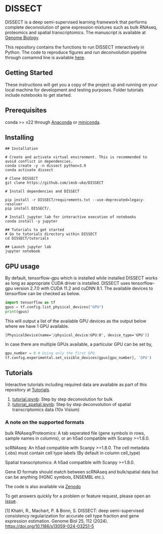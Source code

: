 # DISSECT

DISSECT is a deep semi-supervised learning framework that performs complete deconvolution of gene expression mixtures such as bulk RNAseq, proteomics and spatial transcriptomics. The manuscript is available at [Genome Biology](https://link.springer.com/article/10.1186/s13059-024-03251-5).

This repository contains the functions to run DISSECT interactively in Python. The code to reproduce figures and run deconvolution pipeline through comamnd line is available [here](https://github.com/imsb-uke/deconvolution).  

## Getting Started

These instructions will get you a copy of the project up and running on your local machine for development and testing purposes. Folder tutorials include notebooks to get started.

## Prerequisites

conda >= v22 through [Anaconda](https://docs.anaconda.com/free/anaconda/install/index.html) or [miniconda](https://docs.conda.io/projects/miniconda/en/latest/miniconda-install.html).

## Installing
```shell
## Installation

# Create and activate virtual environment. This is recommended to avoid conflict in dependencies.
conda create -y -n dissect python=3.9
conda activate dissect

# Clone DISSECT
git clone https://github.com/imsb-uke/DISSECT

# Install dependencies and DISSECT

pip install -r DISSECT/requirements.txt --use-deprecated=legacy-resolver
pip install DISSECT/.

# Install jupyter lab for interactive execution of notebooks
conda install -y jupyter

## Tutorials to get started
# Go to tutorials directory within DISSECT
cd DISSECT/tutorials

## Launch jupyter lab
jupyter notebook

```
## GPU usage
By default, tensorflow-gpu which is installed while installed DISSECT works as long as appropriate CUDA driver is installed. DISSECT uses tensorflow-gpu version 2.7.0 with CUDA 11.2 and cuDNN 8.1. The available devices to tensorflow can be checked as below.

```python
import tensorflow as tf
gpus = tf.config.list_physical_devices("GPU")
print(gpus)

```
This will output a list of the available GPU devices as the output below where we have 1 GPU available. 
```
[PhysicalDevice(name='/physical_device:GPU:0', device_type='GPU')] 
```
In case there are multiple GPUs available, a particular GPU can be set by,

```python
gpu_number = 0 # Using only the first GPU
tf.config.experimental.set_visible_devices(gpus[gpu_number], 'GPU')
```

## Tutorials
Interactive tutorials including required data are available as part of this repository at [Tutorials](https://github.com/imsb-uke/DISSECT/tree/main/tutorials).
1. [tutorial.ipynb](https://github.com/imsb-uke/DISSECT/tree/main/tutorials/tutorial.ipynb): Step by step deconvolution for bulk
2. [tutorial_spatial.ipynb](https://github.com/imsb-uke/DISSECT/tree/main/tutorials/tutorial_spatial.ipynb): Step by step deconvolution of spatial transcriptomics data (10x Visium)

### A note on the supported formats
bulk RNAseq/Proteomics: A tab seperated file (gene symbols in rows, sample names in columns), or an h5ad compatible with Scanpy >=1.8.0.

scRNAseq: An h5ad compatible with Scanpy >=1.8.0. The cell metadata (.obs) must contain cell type labels (By default in column cell_type)

Spatial transcriptomics: A h5ad compatible with Scanpy >=1.8.0.

Gene ID formats should match between scRNAseq and bulk/spatial data but can be anything (HGNC symbols, ENSEMBL etc.).

The code is also available via [Zenodo](https://zenodo.org/doi/10.5281/zenodo.10570403)

To get answers quickly for a problem or feature request, please open an [issue](https://github.com/imsb-uke/DISSECT/issues).

[1] Khatri, R., Machart, P. & Bonn, S. DISSECT: deep semi-supervised consistency regularization for accurate cell type fraction and gene expression estimation. Genome Biol 25, 112 (2024). https://doi.org/10.1186/s13059-024-03251-5
